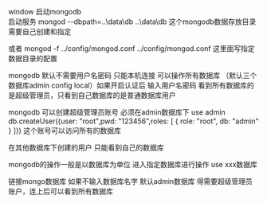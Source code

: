 window 启动mongodb          
启动服务 mongod --dbpath=..\data\db     ..\data\db 这个mongodb数据存放目录需要自己创建和指定

或者 mongod -f ../config/mongod.conf    ../config/mongod.conf 这里面写指定数据目录的配置

mongodb   默认不需要用户名密码 只能本机连接 可以操作所有数据库 （默认三个数据库admin config local）如果开启认证后 输入用户名密码 看到所有数据库的是超级管理员，只看到自己数据库的是普通数据库用户

mongodb 可以创建超级管理员账号 必须在admin数据库下 
use admin    db.createUser({user: "root",pwd: "123456",roles: [ { role: "root", db: "admin" } ]})
这个账号可以访问所有的数据库

在其他数据库下创建的用户 只能看到自己的数据库

mongodb的操作一般是以数据库为单位 进入指定数据库进行操作 use xxx数据库

链接mongo数据库 如果不输入数据库名字 默认admin数据库 得需要超级管理员账户，连上后可以看到所有数据库